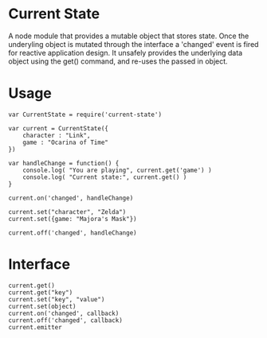 # Current State

A node module that provides a mutable object that stores state. Once the underyling object is mutated through the interface a 'changed' event is fired for reactive application design. It unsafely provides the underlying data object using the get() command, and re-uses the passed in object.

# Usage

	var CurrentState = require('current-state')
	
	var current = CurrentState({
		character : "Link",
		game : "Ocarina of Time"
	})
	
	var handleChange = function() {
		console.log( "You are playing", current.get('game') )
		console.log( "Current state:", current.get() )
	}
	
	current.on('changed', handleChange)
	
	current.set("character", "Zelda")
	current.set({game: "Majora's Mask"})
	
	current.off('changed', handleChange)

# Interface

	current.get()
	current.get("key")
	current.set("key", "value")
	current.set(object)
	current.on('changed', callback)
	current.off('changed', callback)
	current.emitter